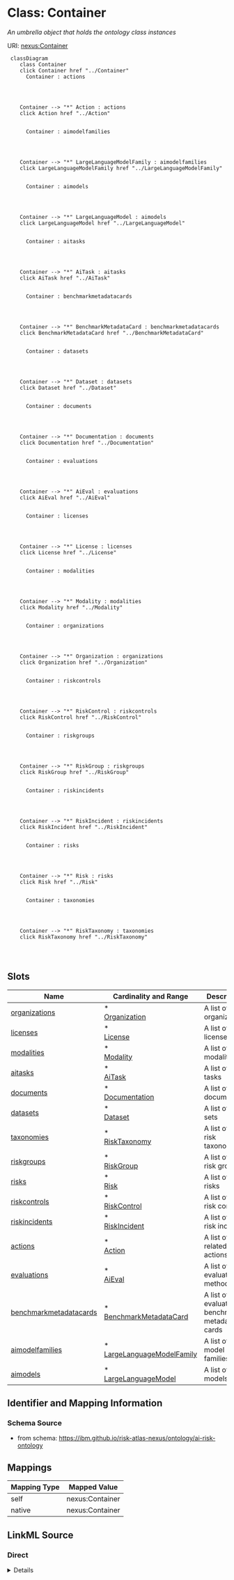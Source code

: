 

# Class: Container


_An umbrella object that holds the ontology class instances_





URI: [nexus:Container](https://ibm.github.io/risk-atlas-nexus/ontology/Container)






```mermaid
 classDiagram
    class Container
    click Container href "../Container"
      Container : actions
        
          
    
    
    Container --> "*" Action : actions
    click Action href "../Action"

        
      Container : aimodelfamilies
        
          
    
    
    Container --> "*" LargeLanguageModelFamily : aimodelfamilies
    click LargeLanguageModelFamily href "../LargeLanguageModelFamily"

        
      Container : aimodels
        
          
    
    
    Container --> "*" LargeLanguageModel : aimodels
    click LargeLanguageModel href "../LargeLanguageModel"

        
      Container : aitasks
        
          
    
    
    Container --> "*" AiTask : aitasks
    click AiTask href "../AiTask"

        
      Container : benchmarkmetadatacards
        
          
    
    
    Container --> "*" BenchmarkMetadataCard : benchmarkmetadatacards
    click BenchmarkMetadataCard href "../BenchmarkMetadataCard"

        
      Container : datasets
        
          
    
    
    Container --> "*" Dataset : datasets
    click Dataset href "../Dataset"

        
      Container : documents
        
          
    
    
    Container --> "*" Documentation : documents
    click Documentation href "../Documentation"

        
      Container : evaluations
        
          
    
    
    Container --> "*" AiEval : evaluations
    click AiEval href "../AiEval"

        
      Container : licenses
        
          
    
    
    Container --> "*" License : licenses
    click License href "../License"

        
      Container : modalities
        
          
    
    
    Container --> "*" Modality : modalities
    click Modality href "../Modality"

        
      Container : organizations
        
          
    
    
    Container --> "*" Organization : organizations
    click Organization href "../Organization"

        
      Container : riskcontrols
        
          
    
    
    Container --> "*" RiskControl : riskcontrols
    click RiskControl href "../RiskControl"

        
      Container : riskgroups
        
          
    
    
    Container --> "*" RiskGroup : riskgroups
    click RiskGroup href "../RiskGroup"

        
      Container : riskincidents
        
          
    
    
    Container --> "*" RiskIncident : riskincidents
    click RiskIncident href "../RiskIncident"

        
      Container : risks
        
          
    
    
    Container --> "*" Risk : risks
    click Risk href "../Risk"

        
      Container : taxonomies
        
          
    
    
    Container --> "*" RiskTaxonomy : taxonomies
    click RiskTaxonomy href "../RiskTaxonomy"

        
      
```




<!-- no inheritance hierarchy -->


## Slots

| Name | Cardinality and Range | Description | Inheritance |
| ---  | --- | --- | --- |
| [organizations](organizations.md) | * <br/> [Organization](Organization.md) | A list of organizations | direct |
| [licenses](licenses.md) | * <br/> [License](License.md) | A list of licenses | direct |
| [modalities](modalities.md) | * <br/> [Modality](Modality.md) | A list of AI modalities | direct |
| [aitasks](aitasks.md) | * <br/> [AiTask](AiTask.md) | A list of AI tasks | direct |
| [documents](documents.md) | * <br/> [Documentation](Documentation.md) | A list of documents | direct |
| [datasets](datasets.md) | * <br/> [Dataset](Dataset.md) | A list of data sets | direct |
| [taxonomies](taxonomies.md) | * <br/> [RiskTaxonomy](RiskTaxonomy.md) | A list of AI risk taxonomies | direct |
| [riskgroups](riskgroups.md) | * <br/> [RiskGroup](RiskGroup.md) | A list of AI risk groups | direct |
| [risks](risks.md) | * <br/> [Risk](Risk.md) | A list of AI risks | direct |
| [riskcontrols](riskcontrols.md) | * <br/> [RiskControl](RiskControl.md) | A list of AI risk controls | direct |
| [riskincidents](riskincidents.md) | * <br/> [RiskIncident](RiskIncident.md) | A list of AI risk incidents | direct |
| [actions](actions.md) | * <br/> [Action](Action.md) | A list of risk related actions | direct |
| [evaluations](evaluations.md) | * <br/> [AiEval](AiEval.md) | A list of AI evaluation methods | direct |
| [benchmarkmetadatacards](benchmarkmetadatacards.md) | * <br/> [BenchmarkMetadataCard](BenchmarkMetadataCard.md) | A list of AI evaluation benchmark metadata cards | direct |
| [aimodelfamilies](aimodelfamilies.md) | * <br/> [LargeLanguageModelFamily](LargeLanguageModelFamily.md) | A list of AI model families | direct |
| [aimodels](aimodels.md) | * <br/> [LargeLanguageModel](LargeLanguageModel.md) | A list of AI models | direct |









## Identifier and Mapping Information







### Schema Source


* from schema: https://ibm.github.io/risk-atlas-nexus/ontology/ai-risk-ontology




## Mappings

| Mapping Type | Mapped Value |
| ---  | ---  |
| self | nexus:Container |
| native | nexus:Container |







## LinkML Source

<!-- TODO: investigate https://stackoverflow.com/questions/37606292/how-to-create-tabbed-code-blocks-in-mkdocs-or-sphinx -->

### Direct

<details>
```yaml
name: Container
description: An umbrella object that holds the ontology class instances
from_schema: https://ibm.github.io/risk-atlas-nexus/ontology/ai-risk-ontology
attributes:
  organizations:
    name: organizations
    description: A list of organizations
    from_schema: https://ibm.github.io/risk-atlas-nexus/ontology/ai-risk-ontology
    rank: 1000
    domain_of:
    - Container
    range: Organization
    multivalued: true
    inlined: true
    inlined_as_list: true
  licenses:
    name: licenses
    description: A list of licenses
    from_schema: https://ibm.github.io/risk-atlas-nexus/ontology/ai-risk-ontology
    rank: 1000
    domain_of:
    - Container
    range: License
    multivalued: true
    inlined: true
    inlined_as_list: true
  modalities:
    name: modalities
    description: A list of AI modalities
    from_schema: https://ibm.github.io/risk-atlas-nexus/ontology/ai-risk-ontology
    rank: 1000
    domain_of:
    - Container
    range: Modality
    multivalued: true
    inlined: true
    inlined_as_list: true
  aitasks:
    name: aitasks
    description: A list of AI tasks
    from_schema: https://ibm.github.io/risk-atlas-nexus/ontology/ai-risk-ontology
    rank: 1000
    domain_of:
    - Container
    range: AiTask
    multivalued: true
    inlined: true
    inlined_as_list: true
  documents:
    name: documents
    description: A list of documents
    from_schema: https://ibm.github.io/risk-atlas-nexus/ontology/ai-risk-ontology
    rank: 1000
    domain_of:
    - Container
    range: Documentation
    multivalued: true
    inlined: true
    inlined_as_list: true
  datasets:
    name: datasets
    description: A list of data sets
    from_schema: https://ibm.github.io/risk-atlas-nexus/ontology/ai-risk-ontology
    rank: 1000
    domain_of:
    - Container
    range: Dataset
    multivalued: true
    inlined: true
    inlined_as_list: true
  taxonomies:
    name: taxonomies
    description: A list of AI risk taxonomies
    from_schema: https://ibm.github.io/risk-atlas-nexus/ontology/ai-risk-ontology
    rank: 1000
    domain_of:
    - Container
    range: RiskTaxonomy
    multivalued: true
    inlined: true
    inlined_as_list: true
  riskgroups:
    name: riskgroups
    description: A list of AI risk groups
    from_schema: https://ibm.github.io/risk-atlas-nexus/ontology/ai-risk-ontology
    rank: 1000
    domain_of:
    - Container
    range: RiskGroup
    multivalued: true
    inlined: true
    inlined_as_list: true
  risks:
    name: risks
    description: A list of AI risks
    from_schema: https://ibm.github.io/risk-atlas-nexus/ontology/ai-risk-ontology
    rank: 1000
    domain_of:
    - Container
    range: Risk
    multivalued: true
    inlined: true
    inlined_as_list: true
  riskcontrols:
    name: riskcontrols
    description: A list of AI risk controls
    from_schema: https://ibm.github.io/risk-atlas-nexus/ontology/ai-risk-ontology
    rank: 1000
    domain_of:
    - Container
    range: RiskControl
    multivalued: true
    inlined: true
    inlined_as_list: true
  riskincidents:
    name: riskincidents
    description: A list of AI risk incidents
    from_schema: https://ibm.github.io/risk-atlas-nexus/ontology/ai-risk-ontology
    rank: 1000
    domain_of:
    - Container
    range: RiskIncident
    multivalued: true
    inlined: true
    inlined_as_list: true
  actions:
    name: actions
    description: A list of risk related actions
    from_schema: https://ibm.github.io/risk-atlas-nexus/ontology/ai-risk-ontology
    rank: 1000
    domain_of:
    - Container
    range: Action
    multivalued: true
    inlined: true
    inlined_as_list: true
  evaluations:
    name: evaluations
    description: A list of AI evaluation methods
    from_schema: https://ibm.github.io/risk-atlas-nexus/ontology/ai-risk-ontology
    rank: 1000
    domain_of:
    - Container
    range: AiEval
    multivalued: true
    inlined: true
    inlined_as_list: true
  benchmarkmetadatacards:
    name: benchmarkmetadatacards
    description: A list of AI evaluation benchmark metadata cards
    from_schema: https://ibm.github.io/risk-atlas-nexus/ontology/ai-risk-ontology
    rank: 1000
    domain_of:
    - Container
    range: BenchmarkMetadataCard
    multivalued: true
    inlined: true
    inlined_as_list: true
  aimodelfamilies:
    name: aimodelfamilies
    description: A list of AI model families
    from_schema: https://ibm.github.io/risk-atlas-nexus/ontology/ai-risk-ontology
    rank: 1000
    domain_of:
    - Container
    range: LargeLanguageModelFamily
    multivalued: true
    inlined: true
    inlined_as_list: true
  aimodels:
    name: aimodels
    description: A list of AI models
    from_schema: https://ibm.github.io/risk-atlas-nexus/ontology/ai-risk-ontology
    rank: 1000
    domain_of:
    - Container
    range: LargeLanguageModel
    multivalued: true
    inlined: true
    inlined_as_list: true
tree_root: true

```
</details>

### Induced

<details>
```yaml
name: Container
description: An umbrella object that holds the ontology class instances
from_schema: https://ibm.github.io/risk-atlas-nexus/ontology/ai-risk-ontology
attributes:
  organizations:
    name: organizations
    description: A list of organizations
    from_schema: https://ibm.github.io/risk-atlas-nexus/ontology/ai-risk-ontology
    rank: 1000
    alias: organizations
    owner: Container
    domain_of:
    - Container
    range: Organization
    multivalued: true
    inlined: true
    inlined_as_list: true
  licenses:
    name: licenses
    description: A list of licenses
    from_schema: https://ibm.github.io/risk-atlas-nexus/ontology/ai-risk-ontology
    rank: 1000
    alias: licenses
    owner: Container
    domain_of:
    - Container
    range: License
    multivalued: true
    inlined: true
    inlined_as_list: true
  modalities:
    name: modalities
    description: A list of AI modalities
    from_schema: https://ibm.github.io/risk-atlas-nexus/ontology/ai-risk-ontology
    rank: 1000
    alias: modalities
    owner: Container
    domain_of:
    - Container
    range: Modality
    multivalued: true
    inlined: true
    inlined_as_list: true
  aitasks:
    name: aitasks
    description: A list of AI tasks
    from_schema: https://ibm.github.io/risk-atlas-nexus/ontology/ai-risk-ontology
    rank: 1000
    alias: aitasks
    owner: Container
    domain_of:
    - Container
    range: AiTask
    multivalued: true
    inlined: true
    inlined_as_list: true
  documents:
    name: documents
    description: A list of documents
    from_schema: https://ibm.github.io/risk-atlas-nexus/ontology/ai-risk-ontology
    rank: 1000
    alias: documents
    owner: Container
    domain_of:
    - Container
    range: Documentation
    multivalued: true
    inlined: true
    inlined_as_list: true
  datasets:
    name: datasets
    description: A list of data sets
    from_schema: https://ibm.github.io/risk-atlas-nexus/ontology/ai-risk-ontology
    rank: 1000
    alias: datasets
    owner: Container
    domain_of:
    - Container
    range: Dataset
    multivalued: true
    inlined: true
    inlined_as_list: true
  taxonomies:
    name: taxonomies
    description: A list of AI risk taxonomies
    from_schema: https://ibm.github.io/risk-atlas-nexus/ontology/ai-risk-ontology
    rank: 1000
    alias: taxonomies
    owner: Container
    domain_of:
    - Container
    range: RiskTaxonomy
    multivalued: true
    inlined: true
    inlined_as_list: true
  riskgroups:
    name: riskgroups
    description: A list of AI risk groups
    from_schema: https://ibm.github.io/risk-atlas-nexus/ontology/ai-risk-ontology
    rank: 1000
    alias: riskgroups
    owner: Container
    domain_of:
    - Container
    range: RiskGroup
    multivalued: true
    inlined: true
    inlined_as_list: true
  risks:
    name: risks
    description: A list of AI risks
    from_schema: https://ibm.github.io/risk-atlas-nexus/ontology/ai-risk-ontology
    rank: 1000
    alias: risks
    owner: Container
    domain_of:
    - Container
    range: Risk
    multivalued: true
    inlined: true
    inlined_as_list: true
  riskcontrols:
    name: riskcontrols
    description: A list of AI risk controls
    from_schema: https://ibm.github.io/risk-atlas-nexus/ontology/ai-risk-ontology
    rank: 1000
    alias: riskcontrols
    owner: Container
    domain_of:
    - Container
    range: RiskControl
    multivalued: true
    inlined: true
    inlined_as_list: true
  riskincidents:
    name: riskincidents
    description: A list of AI risk incidents
    from_schema: https://ibm.github.io/risk-atlas-nexus/ontology/ai-risk-ontology
    rank: 1000
    alias: riskincidents
    owner: Container
    domain_of:
    - Container
    range: RiskIncident
    multivalued: true
    inlined: true
    inlined_as_list: true
  actions:
    name: actions
    description: A list of risk related actions
    from_schema: https://ibm.github.io/risk-atlas-nexus/ontology/ai-risk-ontology
    rank: 1000
    alias: actions
    owner: Container
    domain_of:
    - Container
    range: Action
    multivalued: true
    inlined: true
    inlined_as_list: true
  evaluations:
    name: evaluations
    description: A list of AI evaluation methods
    from_schema: https://ibm.github.io/risk-atlas-nexus/ontology/ai-risk-ontology
    rank: 1000
    alias: evaluations
    owner: Container
    domain_of:
    - Container
    range: AiEval
    multivalued: true
    inlined: true
    inlined_as_list: true
  benchmarkmetadatacards:
    name: benchmarkmetadatacards
    description: A list of AI evaluation benchmark metadata cards
    from_schema: https://ibm.github.io/risk-atlas-nexus/ontology/ai-risk-ontology
    rank: 1000
    alias: benchmarkmetadatacards
    owner: Container
    domain_of:
    - Container
    range: BenchmarkMetadataCard
    multivalued: true
    inlined: true
    inlined_as_list: true
  aimodelfamilies:
    name: aimodelfamilies
    description: A list of AI model families
    from_schema: https://ibm.github.io/risk-atlas-nexus/ontology/ai-risk-ontology
    rank: 1000
    alias: aimodelfamilies
    owner: Container
    domain_of:
    - Container
    range: LargeLanguageModelFamily
    multivalued: true
    inlined: true
    inlined_as_list: true
  aimodels:
    name: aimodels
    description: A list of AI models
    from_schema: https://ibm.github.io/risk-atlas-nexus/ontology/ai-risk-ontology
    rank: 1000
    alias: aimodels
    owner: Container
    domain_of:
    - Container
    range: LargeLanguageModel
    multivalued: true
    inlined: true
    inlined_as_list: true
tree_root: true

```
</details>